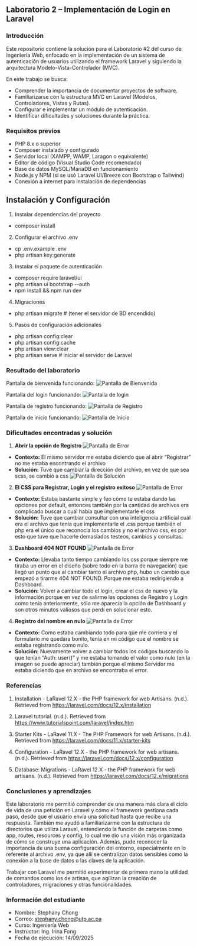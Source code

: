 ## Laboratorio 2 – Implementación de Login en Laravel  

### Introducción
Este repositorio contiene la solución para el Laboratorio #2 del curso de Ingeniería Web, enfocado en la implementación de un sistema de autenticación de usuarios utilizando el framework Laravel y siguiendo la arquitectura Modelo-Vista-Controlador (MVC).

En este trabajo se busca:  
- Comprender la importancia de documentar proyectos de software.  
- Familiarizarse con la estructura MVC en Laravel (Modelos, Controladores, Vistas y Rutas).  
- Configurar e implementar un módulo de autenticación.  
- Identificar dificultades y soluciones durante la práctica.

### Requisitos previos

- PHP 8.x o superior  
- Composer instalado y configurado  
- Servidor local (XAMPP, WAMP, Laragon o equivalente)  
- Editor de código (Visual Studio Code recomendado)  
- Base de datos MySQL/MariaDB en funcionamiento  
- Node.js y NPM (si se usó Laravel UI/Breeze con Bootstrap o Tailwind)  
- Conexión a internet para instalación de dependencias 

## Instalación y Configuración

1. Instalar dependencias del proyecto
- composer install
   
2. Configurar el archivo .env
- cp .env.example .env
- php artisan key:generate

3. Instalar el paquete de autenticación
- composer require laravel/ui
- php artisan ui bootstrap --auth
- npm install && npm run dev

4. Migraciones
- php artisan migrate # (tener el servidor de BD encendido)

5. Pasos de configuración adicionales
- php artisan config:clear
- php artisan config:cache
- php artisan view:clear
- php artisan serve     # iniciar el servidor de Laravel

### Resultado del laboratorio
Pantalla de bienvenida funcionando: 
![Pantalla de Bienvenida](Imagenes/Bienvenida.png)

Pantalla del login funcionando: 
![Pantalla de login](Imagenes/Login.png)

Pantalla de registro funcionando: 
![Pantalla de Registro](Imagenes/Registro.png)

Pantalla de inicio funcionando: 
![Pantalla de Inicio](Imagenes/Inicio.png)

### Dificultades encontradas y solución

1. **Abrir la opción de Registro**
![Pantalla de Error](Dificultades/Error1.png)
- **Contexto:** El mismo servidor me estaba diciendo que al abrir “Registrar” no me estaba encontrando el archivo
- **Solución:** Tuve que cambiar la dirección del archivo, en vez de que sea scss, se cambió a css
![Pantalla de Solución](Dificultades/Solucion1.png)

2. **El CSS para Registrar, Login y el registro exitoso**
![Pantalla de Error](Dificultades/Error2.png)
- **Contexto:** Estaba bastante simple y feo cómo te estaba dando las opciones por default, entonces también por la cantidad de archivos era complicado buscar a cuál había que implementarle el css
- **Solución:** Tuve que cambiar consultar con una inteligencia artificial cuál era el archivo que tenía que implementarle el .css porque también el php era el único que reconocía los cambios y no el archivo css, es por esto que tuve que hacerle demasiados testeos, cambios y consultas.

3. **Dashboard 404 NOT FOUND**
![Pantalla de Error](Dificultades/Error3.png)
- **Contexto:** Llevaba tanto tiempo cambiando los css porque siempre me tiraba un error en el diseño (sobre todo en la barra de navegación) que llegó un punto que al cambiar tanto el archivo php, hubo un cambio que empezó a tirarme 404 NOT FOUND. Porque me estaba redirigiendo a Dashboard.
- **Solución:**  Volver a cambiar todo el login, crear el css de nuevo y la información porque en vez de salirme las opciones de Registro y Login como tenía anteriormente, sólo me aparecía la opción de Dashboard y son otros minutos valiosos que perdí en solucionar esto.

4. **Registro del nombre en nulo**
![Pantalla de Error](Dificultades/Error4.png)
- **Contexto:** Como estaba cambiando todo para que me corriera y el formulario me quedara bonito, tenía en mi código que el nombre se estaba registrando como nulo.
- **Solución:**  Nuevamente volver a cambiar todos los códigos buscando lo que tenían “Auth: user()” y me estaba tomando el valor como nulo (en la imagen se puede apreciar) también porque el mismo Servidor me estaba diciendo que en archivo se encontraba el error.

### Referencias
1. Installation - LaRavel 12.X - the PHP framework for web Artisans. (n.d.). Retrieved from https://laravel.com/docs/12.x/installation

2. Laravel tutorial. (n.d.). Retrieved from https://www.tutorialspoint.com/laravel/index.htm

3. Starter Kits - LaRavel 11.X - The PHP Framework for web Artisans. (n.d.). Retrieved from https://laravel.com/docs/11.x/starter-kits

4. Configuration - LaRavel 12.X - the PHP framework for web artisans. (n.d.). Retrieved from https://laravel.com/docs/12.x/configuration

5. Database: Migrations - LaRavel 12.X - the PHP framework for web artisans. (n.d.). Retrieved from https://laravel.com/docs/12.x/migrations
   
### Conclusiones y aprendizajes
Este laboratorio me permitió comprender de una manera más clara el ciclo de vida de una petición en Laravel y cómo el framework gestiona cada paso, desde que el usuario envía una solicitud hasta que recibe una respuesta. También me ayudó a familiarizarme con la estructura de directorios que utiliza Laravel, entendiendo la función de carpetas como app, routes, resources y config, lo cual me dio una visión más organizada de cómo se construye una aplicación. Además, pude reconocer la importancia de una buena configuración del entorno, especialmente en lo referente al archivo .env, ya que allí se centralizan datos sensibles como la conexión a la base de datos o las claves de la aplicación.

Trabajar con Laravel me permitió experimentar de primera mano la utilidad de comandos como los de artisan, que agilizan la creación de controladores, migraciones y otras funcionalidades. 

### Información del estudiante
- Nombre: Stephany Chong
- Correo: stephany.chong@utp.ac.pa
- Curso: Ingeniería Web
- Instructor: Ing. Irina Fong
- Fecha de ejecución: 14/09/2025
